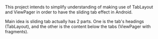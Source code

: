 This project intends to simplify understanding of making use of TabLayout and ViewPager in order to have the sliding tab effect in Android.

Main idea is sliding tab actually has 2 parts. One is the tab's headings (TabLayout), and the other is the content below the tabs (ViewPager with fragments).